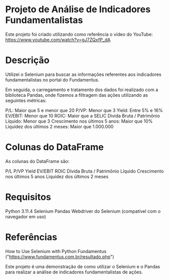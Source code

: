# Projeto de Análise de Indicadores Fundamentalistas
Este projeto foi criado utilizando como referência o vídeo do YouTube: https://www.youtube.com/watch?v=gJ7ZQxfP_dA

# Descrição
Utilizei o Selenium para buscar as informações referentes aos indicadores fundamentalistas no portal do Fundamentus.

Em seguida, o carregamento e tratamento dos dados foi realizado com a biblioteca Pandas, onde fizemos a filtragem das ações utilizando as seguintes métricas:

P/L: Maior que 5 e menor que 20
P/VP: Menor que 3
Yield: Entre 5% e 16%
EV/EBIT: Menor que 10
ROIC: Maior que a SELIC
Dívida Bruta / Patrimônio Líquido: Menor que 3
Crescimento nos últimos 5 anos: Maior que 10%
Liquidez dos últimos 2 meses: Maior que 1.000.000

# Colunas do DataFrame

As colunas do DataFrame são:

P/L
P/VP
Yield
EV/EBIT
ROIC
Dívida Bruta / Patrimônio Líquido
Crescimento nos últimos 5 anos
Liquidez dos últimos 2 meses

# Requisitos
Python 3.11.4
Selenium
Pandas
Webdriver do Selenium (compatível com o navegador em uso)

# Referências
How to Use Selenium with Python
Fundamentus ("https://www.fundamentus.com.br/resultado.php")

Este projeto é uma demonstração de como utilizar o Selenium e o Pandas para realizar a análise de indicadores fundamentalistas de ações.
